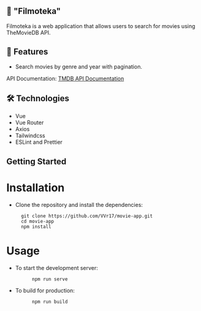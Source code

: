 ## 🚀 "Filmoteka"

Filmoteka is a web application that allows users to search for movies using TheMovieDB API.

## 🚀 Features

- Search movies by genre and year with pagination.

API Documentation:
[TMDB API Documentation](https://developer.themoviedb.org/docs)

## 🛠 Technologies

- Vue
- Vue Router
- Axios
- Tailwindcss
- ESLint and Prettier

## Getting Started

# Installation

- Clone the repository and install the dependencies:

        git clone https://github.com/VVr17/movie-app.git
        cd movie-app
        npm install

# Usage

- To start the development server:

            npm run serve

- To build for production:

            npm run build
